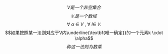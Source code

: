 $$V是一个非空集合$$
$$\mathbb{K}是一个数域$$
$$\forall \ \alpha \ \in \ V \ , \ \forall \ l \in \ \mathbb{K}$$
$$如果按照某一法则对应于V内\underline{\textbf{唯一确定}}的一个元素k \cdot \alpha$$
$$称这一法则为数乘$$